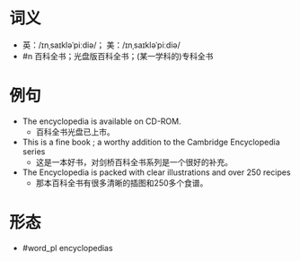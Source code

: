 # 词义
- 英：/ɪnˌsaɪkləˈpiːdiə/； 美：/ɪnˌsaɪkləˈpiːdiə/
- #n 百科全书；光盘版百科全书；(某一学科的)专科全书
# 例句
- The encyclopedia is available on CD-ROM.
	- 百科全书光盘已上市。
- This is a fine book ; a worthy addition to the Cambridge Encyclopedia series
	- 这是一本好书，对剑桥百科全书系列是一个很好的补充。
- The Encyclopedia is packed with clear illustrations and over 250 recipes
	- 那本百科全书有很多清晰的插图和250多个食谱。
# 形态
- #word_pl encyclopedias
